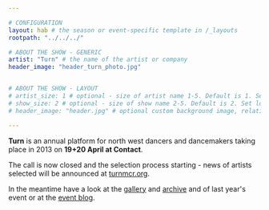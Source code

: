 ```yaml
---

# CONFIGURATION
layout: hab # the season or event-specific template in /_layouts
rootpath: "../../../"

# ABOUT THE SHOW - GENERIC
artist: "Turn" # the name of the artist or company
header_image: "header_turn_photo.jpg"   


# ABOUT THE SHOW - LAYOUT
# artist_size: 1 # optional - size of artist name 1-5. Default is 1. Set longer names to lower values
# show_size: 2 # optional - size of show name 2-5. Default is 2. Set longer names to lower values
# header_image: "header.jpg" # optional custom background image, relative to current page

---
```


**Turn** is an annual platform for north west dancers and dancemakers taking place in 2013 on **19+20 April at Contact**.  

The call is now closed and the selection process starting - news of artists selected will be announced at [turnmcr.org](http://turnmcr.posterous.com).

In the meantime have a look at the [gallery](/galleries/2012-turn/index.html)  and [archive](/archive/2012-springsummer/turn) and of last year's event or at the [event blog](http://turnmcr.posterous.com).    




